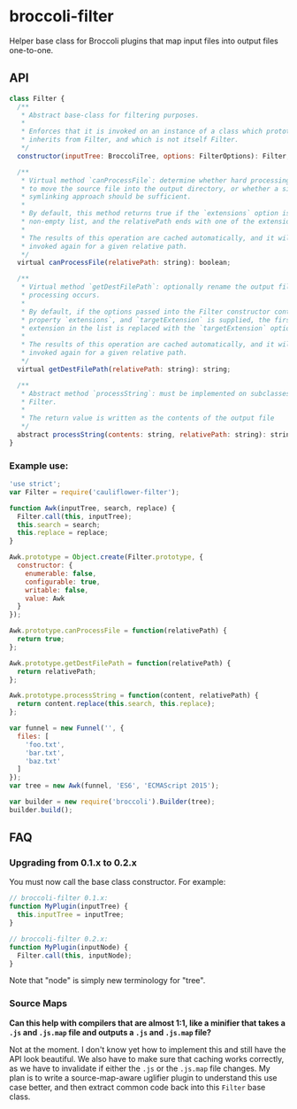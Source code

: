 # broccoli-filter

Helper base class for Broccoli plugins that map input files into output files
one-to-one.

## API

```js
class Filter {
  /**
   * Abstract base-class for filtering purposes.
   *
   * Enforces that it is invoked on an instance of a class which prototypically
   * inherits from Filter, and which is not itself Filter.
   */
  constructor(inputTree: BroccoliTree, options: FilterOptions): Filter;

  /**
   * Virtual method `canProcessFile`: determine whether hard processing is used
   * to move the source file into the output directory, or whether a simple
   * symlinking approach should be sufficient.
   *
   * By default, this method returns true if the `extensions` option is a
   * non-empty list, and the relativePath ends with one of the extensions.
   *
   * The results of this operation are cached automatically, and it will not be
   * invoked again for a given relative path.
   */
  virtual canProcessFile(relativePath: string): boolean;

  /**
   * Virtual method `getDestFilePath`: optionally rename the output file when
   * processing occurs.
   *
   * By default, if the options passed into the Filter constructor contains a
   * property `extensions`, and `targetExtension` is supplied, the first matching
   * extension in the list is replaced with the `targetExtension` option's value.
   *
   * The results of this operation are cached automatically, and it will not be
   * invoked again for a given relative path.
   */
  virtual getDestFilePath(relativePath: string): string;

  /**
   * Abstract method `processString`: must be implemented on subclasses of
   * Filter.
   *
   * The return value is written as the contents of the output file
   */
  abstract processString(contents: string, relativePath: string): string;
}
```

### Example use:

```js
'use strict';
var Filter = require('cauliflower-filter');

function Awk(inputTree, search, replace) {
  Filter.call(this, inputTree);
  this.search = search;
  this.replace = replace;
}

Awk.prototype = Object.create(Filter.prototype, {
  constructor: {
    enumerable: false,
    configurable: true,
    writable: false,
    value: Awk
  }
});

Awk.prototype.canProcessFile = function(relativePath) {
  return true;
};

Awk.prototype.getDestFilePath = function(relativePath) {
  return relativePath;
};

Awk.prototype.processString = function(content, relativePath) {
  return content.replace(this.search, this.replace);
};

var funnel = new Funnel('', {
  files: [
    'foo.txt',
    'bar.txt',
    'baz.txt'
  ]
});
var tree = new Awk(funnel, 'ES6', 'ECMAScript 2015');

var builder = new require('broccoli').Builder(tree);
builder.build();

```

## FAQ

### Upgrading from 0.1.x to 0.2.x

You must now call the base class constructor. For example:

```js
// broccoli-filter 0.1.x:
function MyPlugin(inputTree) {
  this.inputTree = inputTree;
}

// broccoli-filter 0.2.x:
function MyPlugin(inputNode) {
  Filter.call(this, inputNode);
}
```

Note that "node" is simply new terminology for "tree".

### Source Maps

**Can this help with compilers that are almost 1:1, like a minifier that takes
a `.js` and `.js.map` file and outputs a `.js` and `.js.map` file?**

Not at the moment. I don't know yet how to implement this and still have the
API look beautiful. We also have to make sure that caching works correctly, as
we have to invalidate if either the `.js` or the `.js.map` file changes. My
plan is to write a source-map-aware uglifier plugin to understand this use
case better, and then extract common code back into this `Filter` base class.
